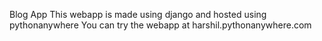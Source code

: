 Blog App
This webapp is made using django and hosted using pythonanywhere
You can try the webapp at harshil.pythonanywhere.com
